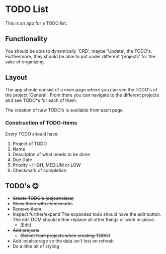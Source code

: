 # TODO List

This is an app for a TODO list.

## Functionality

You should be able to dynamically 'CRD', maybe 'Update', the TODO's. Furthermore, they should be able to put under different 'projects' for the sake of organizing.

## Layout

The app should consist of a main page where you can see the TODO's of the project 'General'. From there you can navigate to the different projects and see TODO\*s for each of them.

The creation of new TODO's is available from each page.

### Construction of TODO-items

Every TODO should have:

1. Project of TODO
2. Name
3. Descripton of what needs to be done
4. Due Date
5. Priority - HiGH, MEDIUM or LOW
6. Checkmark of completion

## TODO's 😋

- ~~Create TODO's (object/class)~~
- ~~Show them with checkmarks~~
- ~~Remove them~~
- Inspect further/expand
  The expanded todo should have the edit button. The edit DOM should either replace all other things or work in-place.
  - (Edit)
- ~~Add projects~~
  - ~~(Select from projects when creating TODO)~~
- Add localstorage so the data isn't lost on refresh
- Do a little bit of styling
